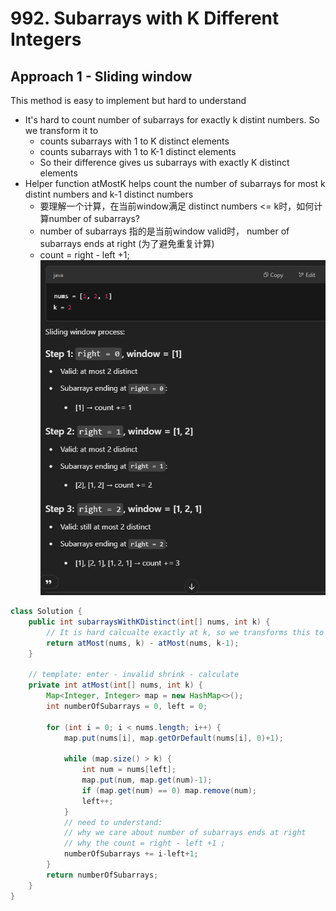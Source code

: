 # 992. Subarrays with K Different Integers

## Approach 1 - Sliding window

This method is easy to implement but hard to understand
- It's hard to count number of subarrays for exactly k distint numbers. So we transform it to
    - counts subarrays with 1 to K distinct elements
    - counts subarrays with 1 to K-1 distinct elements
    - So their difference gives us subarrays with exactly K distinct elements
- Helper function atMostK helps count the number of subarrays for most k distint numbers and k-1 distinct numbers
    - 要理解一个计算，在当前window满足 distinct numbers <= k时，如何计算number of subarrays?
    - number of subarrays 指的是当前window valid时， number of subarrays ends at right (为了避免重复计算)
    - count = right - left +1; 
![alt text](image.png)

```java
class Solution {
    public int subarraysWithKDistinct(int[] nums, int k) {
        // It is hard calcualte exactly at k, so we transforms this to difference between at most k and at most k-1;
        return atMost(nums, k) - atMost(nums, k-1);
    }
    
    // template: enter - invalid shrink - calculate
    private int atMost(int[] nums, int k) {
        Map<Integer, Integer> map = new HashMap<>();
        int numberOfSubarrays = 0, left = 0;

        for (int i = 0; i < nums.length; i++) {
            map.put(nums[i], map.getOrDefault(nums[i], 0)+1);

            while (map.size() > k) {
                int num = nums[left];
                map.put(num, map.get(num)-1);
                if (map.get(num) == 0) map.remove(num);
                left++;
            }
            // need to understand:
            // why we care about number of subarrays ends at right
            // why the count = right - left +1 ;
            numberOfSubarrays += i-left+1; 
        }
        return numberOfSubarrays;
    }
}
```